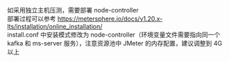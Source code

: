如采用独立主机压测，需要部署 node-controller <br>
部署过程可以参考 https://metersphere.io/docs/v1.20.x-lts/installation/online_installation/ <br>
install.conf 中安装模式修改为 node-controller（环境变量文件需要指向同一个 kafka 和 ms-server 服务），注意资源池中 JMeter 的内存配置，建议调整到 4G 以上
